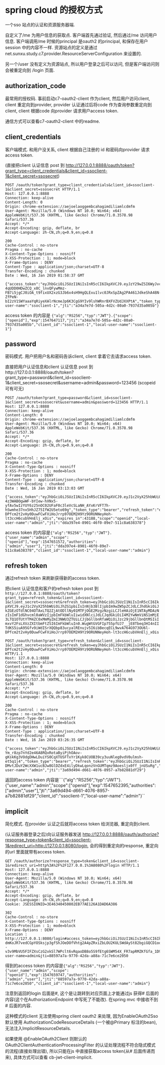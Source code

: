 # spring cloud 的授权方式

一个sso 站点的认证和资源服务器端.

自定义了/me 为用户信息的获取点. 客户端首先通过验证, 然后通过/me 访问用户信息. 客户端调用/me 时候的principal 是oauth2 的principal, 和保存在用户session 中的内容不一样.
资源站点的定义是通过 net.sunxu.study.c7.provider.ResourceServerConfiguration 来设置的.

另一个/user 没有定义为资源站点, 所以用户登录之后可以访问, 但是客户端访问则会被重定向到  /login 页面.

## authorization_code

最常用的授权码. 事前启动c7-oauth2-client 作为client, 然后用户访问client, client 重定向到provider, provider 认证通过后将code 作为查询参数重定向到client, client 根据code 向provider 请求用户access token.

通信方式可以查看c7-oauth2-client 中的readme.

## client_credentials

客户端模式. 和用户没关系, client 根据自己注册的 id 和密码向provider 请求access token.

(直接把client 认证信息 post 到 http://127.0.0.1:8888/oauth/token?grant_type=client_credentials&client_id=ssoclient-1&client_secret=ssosecret)

```http request
POST /oauth/token?grant_type=client_credentials&client_id=ssoclient-1&client_secret=ssosecret HTTP/1.1
Host: 127.0.0.1:8888
Connection: keep-alive
Content-Length: 0
Origin: chrome-extension://aejoelaoggembcahagimdiliamlcdmfm
User-Agent: Mozilla/5.0 (Windows NT 10.0; Win64; x64) AppleWebKit/537.36 (KHTML, like Gecko) Chrome/71.0.3578.98 Safari/537.36
Accept: */*
Accept-Encoding: gzip, deflate, br
Accept-Language: zh-CN,zh;q=0.9,en;q=0.8

```

```http response
200
Cache-Control : no-store
Pragma : no-cache
X-Content-Type-Options : nosniff
X-XSS-Protection : 1; mode=block
X-Frame-Options : DENY
Content-Type : application/json;charset=UTF-8
Transfer-Encoding : chunked
Date : Wed, 16 Jan 2019 01:58:37 GMT

{"access_token":"eyJhbGciOiJSUzI1NiIsInR5cCI6IkpXVCJ9.eyJzY29wZSI6WyJvcGVuaWQiXSwiZXhwIjoxNTQ3NjQ3MTE3LCJqdGkiOiJhMzRhN2U3ZC01MDVhLTRkMmMtODBhMC03OTM3ZDM1YTAwNWIiLCJjbGllbnRfaWQiOiJzc29jbGllbnQtMSIsImxvY2FsLXVzZXItbmFtZSI6InNzb2NsaWVudC0xIn0.31veaE-4qUDD0HDwZCQ_x8C_lnvQFywMmz-FB7i5jgCJ0iOA_t9fixUX2xzG3Jb6x4sH9HgQLExu1lvc0JRxSpZAg2PA461JdkeShA48N-ZfPeN-bI2zV1SWYaaaYqRiyeXAlrNcmeJp6K3CgG9YIv9lshWRnrBXFVZUdJXXPtA","token_type":"bearer","expires_in":43199,"scope":"openid","local-user-name":"ssoclient-1","jti":"a34a7e7d-505a-4d2c-80a0-7937d35a005b"}

```

access token 的内容是 ```{"alg":"RS256","typ":"JWT"}.{"scope":["openid"],"exp":1547647117,"jti":"a34a7e7d-505a-4d2c-80a0-7937d35a005b","client_id":"ssoclient-1","local-user-name":"ssoclient-1"}```

## password

密码模式. 用户把用户名和密码告诉client, client 拿着它去请求access token.

直接把用户认证信息和client 认证信息 post 到http://127.0.0.1:8888/oauth/token?grant_type=password&client_id=ssoclient-1&client_secret=ssosecret&username=admin&password=123456 (scopeid 可有可无)

```http request
POST /oauth/token?grant_type=password&client_id=ssoclient-1&client_secret=ssosecret&username=admin&password=123456 HTTP/1.1
Host: 127.0.0.1:8888
Connection: keep-alive
Content-Length: 0
Origin: chrome-extension://aejoelaoggembcahagimdiliamlcdmfm
User-Agent: Mozilla/5.0 (Windows NT 10.0; Win64; x64) AppleWebKit/537.36 (KHTML, like Gecko) Chrome/71.0.3578.98 Safari/537.36
Accept: */*
Accept-Encoding: gzip, deflate, br
Accept-Language: zh-CN,zh;q=0.9,en;q=0.8

```

```http response
200
Cache-Control : no-store
Pragma : no-cache
X-Content-Type-Options : nosniff
X-XSS-Protection : 1; mode=block
X-Frame-Options : DENY
Content-Type : application/json;charset=UTF-8
Transfer-Encoding : chunked
Date : Wed, 16 Jan 2019 03:13:03 GMT

{"access_token":"eyJhbGciOiJSUzI1NiIsInR5cCI6IkpXVCJ9.eyJ1c2VyX25hbWUiOiJhZG1pbiIsInNjb3BlIjpbIm9wZW5pZCJdLCJleHAiOjE1NDc2NTE1NzIsImF1dGhvcml0aWVzIjpbImFkbWluIiwidXNlciJdLCJqdGkiOiJkZGEzOTdlNC04OTAxLTQ2ZjAtODllNy01MTFjOGE2MzgzNzgiLCJjbGllbnRfaWQiOiJzc29jbGllbnQtMSIsImxvY2FsLXVzZXItbmFtZSI6ImFkbWluIn0.Kqoum9elfemI9VHGOsE55lch471qbQh6CnOuRqiBiw9GSD9gfFoyjCLcwK_qRWL0YCBlT-4z3WABOgwWF-bYIew-hXNx5-yfAv5wIzYUY6z25nOC02UFaF0c3leVcSLaNH_AYxKrVFT7h-hSwmhe37nx5HhJZ75IfW2U5eto69g","token_type":"bearer","refresh_token":"eyJhbGciOiJSUzI1NiIsInR5cCI6IkpXVCJ9.eyJ1c2VyX25hbWUiOiJhZG1pbiIsInNjb3BlIjpbIm9wZW5pZCJdLCJhdGkiOiJkZGEzOTdlNC04OTAxLTQ2ZjAtODllNy01MTFjOGE2MzgzNzgiLCJleHAiOjE1NTAyMDAzNzIsImF1dGhvcml0aWVzIjpbImFkbWluIiwidXNlciJdLCJqdGkiOiI4M2YwNmViNS1mMjE3LTQ1OTUtYTM4ZC0xMmMyZmI3NWU3ZTUiLCJjbGllbnRfaWQiOiJzc29jbGllbnQtMSIsImxvY2FsLXVzZXItbmFtZSI6ImFkbWluIn0.WugWtGVGFIp755pfUJ7__jE8Tbeq3HI4nIITdKS5iuA95Gfv9iWdISrXQQbp83ucyalREnujv5I6ibBecqECL9wvA764G973OU6l-DPfcm2t2vHy0DuwFCwFXiHoJrrp97OEM2H9Yz9ORUNNeyHoh-lt3ccH6cubVHnElj_xOis","expires_in":43188,"scope":"openid","local-user-name":"admin","jti":"dda397e4-8901-46f0-89e7-511c8a638378"}
```

access token 的内容是```{"alg":"RS256","typ":"JWT"}.{"user_name":"admin","scope":["openid"],"exp":1547651572,"authorities":["admin","user"],"jti":"dda397e4-8901-46f0-89e7-511c8a638378","client_id":"ssoclient-1","local-user-name":"admin"}```

## refresh token

通过refresh token 来刷新获得新的access token.

把client 认证信息和客户的refresh token post 到 ```http://127.0.0.1:8888/oauth/token?grant_type=refresh_token&client_id=ssoclient-1&client_secret=ssosecret&refresh_token=eyJhbGciOiJSUzI1NiIsInR5cCI6IkpXVCJ9.eyJ1c2VyX25hbWUiOiJhZG1pbiIsInNjb3BlIjpbIm9wZW5pZCJdLCJhdGkiOiJkZGEzOTdlNC04OTAxLTQ2ZjAtODllNy01MTFjOGE2MzgzNzgiLCJleHAiOjE1NTAyMDAzNzIsImF1dGhvcml0aWVzIjpbImFkbWluIiwidXNlciJdLCJqdGkiOiI4M2YwNmViNS1mMjE3LTQ1OTUtYTM4ZC0xMmMyZmI3NWU3ZTUiLCJjbGllbnRfaWQiOiJzc29jbGllbnQtMSIsImxvY2FsLXVzZXItbmFtZSI6ImFkbWluIn0.WugWtGVGFIp755pfUJ7__jE8Tbeq3HI4nIITdKS5iuA95Gfv9iWdISrXQQbp83ucyalREnujv5I6ibBecqECL9wvA764G973OU6l-DPfcm2t2vHy0DuwFCwFXiHoJrrp97OEM2H9Yz9ORUNNeyHoh-lt3ccH6cubVHnElj_xOis```

```http request
POST /oauth/token?grant_type=refresh_token&client_id=ssoclient-1&client_secret=ssosecret&refresh_token=eyJhbGciOiJSUzI1NiIsInR5cCI6IkpXVCJ9.eyJ1c2VyX25hbWUiOiJhZG1pbiIsInNjb3BlIjpbIm9wZW5pZCJdLCJhdGkiOiJkZGEzOTdlNC04OTAxLTQ2ZjAtODllNy01MTFjOGE2MzgzNzgiLCJleHAiOjE1NTAyMDAzNzIsImF1dGhvcml0aWVzIjpbImFkbWluIiwidXNlciJdLCJqdGkiOiI4M2YwNmViNS1mMjE3LTQ1OTUtYTM4ZC0xMmMyZmI3NWU3ZTUiLCJjbGllbnRfaWQiOiJzc29jbGllbnQtMSIsImxvY2FsLXVzZXItbmFtZSI6ImFkbWluIn0.WugWtGVGFIp755pfUJ7__jE8Tbeq3HI4nIITdKS5iuA95Gfv9iWdISrXQQbp83ucyalREnujv5I6ibBecqECL9wvA764G973OU6l-DPfcm2t2vHy0DuwFCwFXiHoJrrp97OEM2H9Yz9ORUNNeyHoh-lt3ccH6cubVHnElj_xOis HTTP/1.1
Host: 127.0.0.1:8888
Connection: keep-alive
Content-Length: 0
Origin: chrome-extension://aejoelaoggembcahagimdiliamlcdmfm
User-Agent: Mozilla/5.0 (Windows NT 10.0; Win64; x64) AppleWebKit/537.36 (KHTML, like Gecko) Chrome/71.0.3578.98 Safari/537.36
Accept: */*
Accept-Encoding: gzip, deflate, br
Accept-Language: zh-CN,zh;q=0.9,en;q=0.8

```

```http response
200
Cache-Control : no-store
Pragma : no-cache
X-Content-Type-Options : nosniff
X-XSS-Protection : 1; mode=block
X-Frame-Options : DENY
Content-Type : application/json;charset=UTF-8
Transfer-Encoding : chunked
Date : Wed, 16 Jan 2019 03:26:35 GMT

{"access_token":"eyJhbGciOiJSUzI1NiIsInR5cCI6IkpXVCJ9.eyJ1c2VyX25hbWUiOiJhZG1pbiIsInNjb3BlIjpbIm9wZW5pZCJdLCJleHAiOjE1NDc2NTIzOTUsImF1dGhvcml0aWVzIjpbImFkbWluIiwidXNlciJdLCJqdGkiOiIzYTY5ZDQ5NC1kNjYxLTQwNzYtODk1Ny1hN2I4Mjg4MWRmMjkiLCJjbGllbnRfaWQiOiJzc29jbGllbnQtMSIsImxvY2FsLXVzZXItbmFtZSI6ImFkbWluIn0.Zp8m3b5klmePa56RUDNGgS1UxQKsGcCF7r87LsK0fHVCJYUPmaortI3LWaoKOtQzm-Ym_r8zp7nYd2e46A8RQxRotaByiPjhOAov-gKskKg3VOdgDHwLDuiYS0CqXTUSFTxYr1Kyk8CUOB39cy3uuNleg0vdV0ulmsh-et5q1j4","token_type":"bearer","refresh_token":"eyJhbGciOiJSUzI1NiIsInR5cCI6IkpXVCJ9.eyJ1c2VyX25hbWUiOiJhZG1pbiIsInNjb3BlIjpbIm9wZW5pZCJdLCJhdGkiOiIzYTY5ZDQ5NC1kNjYxLTQwNzYtODk1Ny1hN2I4Mjg4MWRmMjkiLCJleHAiOjE1NTAyMDAzNzIsImF1dGhvcml0aWVzIjpbImFkbWluIiwidXNlciJdLCJqdGkiOiI4M2YwNmViNS1mMjE3LTQ1OTUtYTM4ZC0xMmMyZmI3NWU3ZTUiLCJjbGllbnRfaWQiOiJzc29jbGllbnQtMSIsImxvY2FsLXVzZXItbmFtZSI6ImFkbWluIn0.z2FmuZTug5q7fHAuXXJxHvBaeymxaSQHh1ngCVvL4hnGIrWYRfMww5cnpFo7NeYE5Kg_2YOifsIG0ZPHv51G72G4nX7aFljzMmtqQv-DMvtJDuY2WcXXW1ucBJw8GlDZdxE4ilyDkwLqonzVnGUMTqmz9Aoesljx0ff_jnUSuRg","expires_in":43199,"scope":"openid","local-user-name":"admin","jti":"3a69d494-d661-4076-8957-a7b82881df29"}

```

返回的access token 内容是```{"alg":"RS256","typ":"JWT"}.{"user_name":"admin","scope":["openid"],"exp":1547652395,"authorities":["admin","user"],"jti":"3a69d494-d661-4076-8957-a7b82881df29","client_id":"ssoclient-1","local-user-name":"admin"}``

## implicit

简化模式. 在provider 认证之后就将access token 给浏览器, 重定向到client.


(认证服务器登录之后)向认证服务器发送 http://127.0.0.1:8888/oauth/authorize?response_type=token&client_id=ssoclient-1&redirect_uri=http://127.0.0.1:8080/login, 会的得到重定向的response, 重定向的url 里面就带有access token.

```http request
GET /oauth/authorize?response_type=token&client_id=ssoclient-1&redirect_uri=http%3A%2F%2F127.0.0.1%3A8080%2Flogin HTTP/1.1
Host: 127.0.0.1:8888
Connection: keep-alive
User-Agent: Mozilla/5.0 (Windows NT 10.0; Win64; x64) AppleWebKit/537.36 (KHTML, like Gecko) Chrome/71.0.3578.98 Safari/537.36
Accept: */*
Accept-Encoding: gzip, deflate, br
Accept-Language: zh-CN,zh;q=0.9,en;q=0.8
Cookie: JSESSIONID=3E46340450802EB77AE126A1DAD6A386

```

```http response
302
Cache-Control : no-store
X-Content-Type-Options : nosniff
X-XSS-Protection : 1; mode=block
X-Frame-Options : DENY
Location : http://127.0.0.1:8080/login#access_token=eyJhbGciOiJSUzI1NiIsInR5cCI6IkpXVCJ9.eyJ1c2VyX25hbWUiOiJhZG1pbiIsInNjb3BlIjpbIm9wZW5pZCJdLCJleHAiOjE1NDc2NTk3NDcsImF1dGhvcml0aWVzIjpbImFkbWluIiwidXNlciJdLCJqdGkiOiI4ODU5N2E3YS05NzcwLTQyZGEtYTg4YS03MWM3ZTZjZTIwNTAiLCJjbGllbnRfaWQiOiJzc29jbGllbnQtMSIsImxvY2FsLXVzZXItbmFtZSI6ImFkbWluIn0.jadHcmJZ-dmKoJR7vedCGpYOSksjp3gfShJOeDOfVhtg2A4pZRxiZbLOU2KULSWdAySt82bgiGQCD1ooJH_1PyuaE5BmYO--v3v9MbVU5FIFZXsCzG2xkSl7WPclt6vRqaoDB8o5S9fEtg6SWM54X_FR7apRMZKfGfa_1D9copU&token_type=bearer&expires_in=43199&scope=openid&local-user-name=admin&jti=88597a7a-9770-42da-a88a-71c7e6ce2050

```

得到的access token 的内容是```{"alg":"RS256","typ":"JWT"}.{"user_name":"admin","scope":["openid"],"exp":1547659747,"authorities":["admin","user"],"jti":"88597a7a-9770-42da-a88a-71c7e6ce2050","client_id":"ssoclient-1","local-user-name":"admin"}```

注意到返回的login 后面是#, 这个是让跳转到对应页面上才能通过js 获得# 后面的内容(这个在AuthorizationEndpoint 中写死了不能改). 在spring mvc 中接收不到# 后面的内容.

这种模式的client 无法使用spring client oauth2 来处理, 因为EnableOAuth2Sso 默认使用 AuthorizationCodeResourceDetails (一个被@Primary 标注的bean), 无法注入ImplicitResourceDetails.

如果使用 @EnableOAuth2Client 则默认的OAuth2ClientAuthenticationProcessingFilter 的认证处理流程不符合隐式模式的流程(直接处理出错), 所以只能在js 中直接获取access token(从# 后面传递而来), 具体方式可以查看 cb-jwt-client-implicit. 